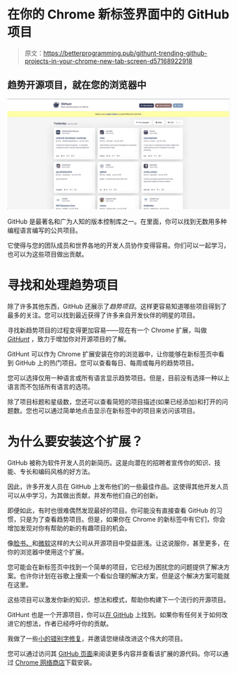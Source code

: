 # 在你的 Chrome 新标签界面中的 GitHub 项目

> 原文：<https://betterprogramming.pub/githunt-trending-github-projects-in-your-chrome-new-tab-screen-d57168922918>

## 趋势开源项目，就在您的浏览器中

![](img/dde5ed9197cf8c5a50a9edd74e68ceb5.png)

GitHub 是最著名和广为人知的版本控制库之一。在里面，你可以找到无数用多种编程语言编写的公共项目。

它使得与您的团队成员和世界各地的开发人员协作变得容易。你们可以一起学习，也可以为这些项目做出贡献。

# 寻找和处理趋势项目

除了许多其他东西，GitHub 还展示了*趋势项目*。这样更容易知道哪些项目得到了最多的关注。您可以找到最近获得了许多来自开发伙伴的明星的项目。

寻找新趋势项目的过程变得更加容易——现在有一个 Chrome 扩展，叫做 [*GitHunt*](https://github.com/kamranahmedse/githunt) ，致力于增加你对开源项目的了解。

GitHunt 可以作为 Chrome 扩展安装在你的浏览器中，让你能够在新标签页中看到 GitHub 上的热门项目。您可以查看每日、每周或每月的趋势项目。

您可以选择仅用一种语言或所有语言显示趋势项目。但是，目前没有选择一种以上语言而不包括所有语言的选项。

除了项目标题和星级数，您还可以查看简短的项目描述(如果已经添加)和打开的问题数。您也可以通过简单地点击显示在新标签中的项目来访问该项目。

# 为什么要安装这个扩展？

GitHub 被称为软件开发人员的新简历。这是向潜在的招聘者宣传你的知识、技能、专长和编码风格的好方法。

因此，许多开发人员在 GitHub 上发布他们的一些最佳作品。这使得其他开发人员可以从中学习，为其做出贡献，并发布他们自己的创新。

即便如此，有时也很难偶然发现最好的项目。你可能没有直接查看 GitHub 的习惯，只是为了查看趋势项目。但是，如果你在 Chrome 的新标签中有它们，你会增加发现对你有帮助的新的有趣项目的机会。

像[脸书、](https://readwrite.com/2013/10/17/is-facebook-the-worlds-largest-open-source-company/)和[微软](https://opensource.org/node/901)这样的大公司从开源项目中受益匪浅。让这说服你，甚至更多，在你的浏览器中使用这个扩展。

您可能会在新标签页中找到一个简单的项目，它已经为困扰您的问题提供了解决方案。也许你计划在谷歌上搜索一个看似合理的解决方案，但是这个解决方案可能就在这里。

这些项目可以激发你新的知识、想法和模式，帮助你构建下一个流行的开源项目。

GitHunt 也是一个开源项目，你可以[在 GitHub](https://github.com/kamranahmedse/githunt) 上找到。如果你有任何关于如何改进它的想法，作者已经呼吁你的贡献。

我做了一些[小的错别字修复](https://github.com/kamranahmedse/githunt/pull/15)，并邀请您继续改进这个伟大的项目。

您可以通过访问其 [GitHub 页面](https://github.com/kamranahmedse/githunt)来阅读更多内容并查看该扩展的源代码。你可以通过 [Chrome 网络商店](https://chrome.google.com/webstore/detail/githunt/khpcnaokfebphakjgdgpinmglconplhp)下载安装。